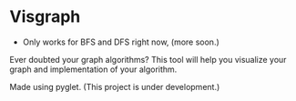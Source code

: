 # Visgraph

* Only works for BFS and DFS right now, (more soon.)

Ever doubted your graph algorithms? 
This tool will help you visualize your graph and implementation of your algorithm.

Made using pyglet. (This project is under development.)
